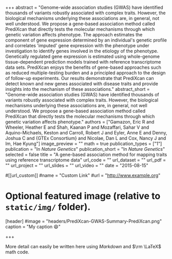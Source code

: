 +++
abstract = "Genome-wide association studies (GWAS) have identified thousands of variants robustly associated with complex traits. However, the biological mechanisms underlying these associations are, in general, not well understood. We propose a gene-based association method called PrediXcan that directly tests the molecular mechanisms through which genetic variation affects phenotype. The approach estimates the component of gene expression determined by an individual's genetic profile and correlates 'imputed' gene expression with the phenotype under investigation to identify genes involved in the etiology of the phenotype. Genetically regulated gene expression is estimated using whole-genome tissue-dependent prediction models trained with reference transcriptome data sets. PrediXcan enjoys the benefits of gene-based approaches such as reduced multiple-testing burden and a principled approach to the design of follow-up experiments. Our results demonstrate that PrediXcan can detect known and new genes associated with disease traits and provide insights into the mechanism of these associations."
abstract_short = "Genome-wide association studies (GWAS) have identified thousands of variants robustly associated with complex traits. However, the biological mechanisms underlying these associations are, in general, not well understood. We propose a gene-based association method called PrediXcan that directly tests the molecular mechanisms through which genetic variation affects phenotype."
authors = ["Gamazon, Eric R and Wheeler, Heather E and Shah, Kaanan P and Mozaffari, Sahar V and Aquino-Michaels, Keston and Carroll, Robert J and Eyler, Anne E and Denny, Joshua C and {GTEx Consortium} and Nicolae, Dan L and Cox, Nancy J and Im, Hae Kyung"]
image_preview = ""
math = true
publication_types = ["1"]
publication = "In *Nature Genetics*"
publication_short = "In *Nature Genetics*"
selected = false
title = "A gene-based association method for mapping traits using reference transcriptome data"
url_code = ""
url_dataset = ""
url_pdf = ""
url_project = ""
url_slides = ""
url_video = ""
date = "2015-08-15"


#[[url_custom]]
#name = "Custom Link"
#url = "http://www.example.org"

# Optional featured image (relative to `static/img/` folder).
[header]
#image = "headers/PrediXcan-GWAS-Summary-PrediXcan.png"
caption = "My caption :smile:"

+++

More detail can easily be written here using *Markdown* and $\rm \LaTeX$ math code.


<!-- abstract = "Genome-wide association studies (GWAS) have identified thousands of variants robustly associated with complex traits. However, the biological mechanisms underlying these associations are, in general, not well understood. We propose a gene-based association method called PrediXcan that directly tests the molecular mechanisms through which genetic variation affects phenotype. The approach estimates the component of gene expression determined by an individual's genetic profile and correlates 'imputed' gene expression with the phenotype under investigation to identify genes involved in the etiology of the phenotype. Genetically regulated gene expression is estimated using whole-genome tissue-dependent prediction models trained with reference transcriptome data sets. PrediXcan enjoys the benefits of gene-based approaches such as reduced multiple-testing burden and a principled approach to the design of follow-up experiments. Our results demonstrate that PrediXcan can detect known and new genes associated with disease traits and provide insights into the mechanism of these associations."
url = {http://www.nature.com/doifinder/10.1038/ng.3367},
abstract_short = ""
authors = ["GA Cushen"]
date = "2015-09-01"
image_preview = ""
math = true
publication_types = ["2"]
publication = "In Nature Genetics"
publication_short = ""
selected = true
url_code = ""
url_dataset = ""
url_pdf = ""
url_project = "project/deep-learning/"
url_slides = ""
url_video = ""
itle =
year = "2015" -->
